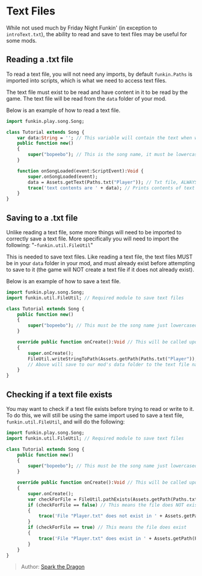 [tags]: / "advanced,txt,hscript"

# Text Files

While not used much by Friday Night Funkin' (in exception to `introText.txt`), the ability to read and save to text files may be useful for some mods.

## Reading a .txt file

To read a text file, you will not need any imports, by default `funkin.Paths` is imported into scripts, which is what we need to access text files.

The text file must exist to be read and have content in it to be read by the game. The text file will be read from the `data` folder of your mod.

Below is an example of how to read a text file.

```haxe
import funkin.play.song.Song;

class Tutorial extends Song {
    var data:String = ''; // This variable will contain the text when we read the text file.
    public function new()
    {
        super("bopeebo"); // This is the song name, it must be lowercase here.
    }

    function onSongLoaded(event:ScriptEvent):Void {
        super.onSongLoaded(event);
        data = Assets.getText(Paths.txt("Player")); // Txt file, ALWAYS in "data" folder.
        trace('text contents are ' + data); // Prints contents of text file in the console.
    }
}
```

## Saving to a .txt file

Unlike reading a text file, some more things will need to be imported to correctly save a text file. More specifically you will need to import the following:
"-`funkin.util.FileUtil`"

This is needed to save text files. Like reading a text file, the text files MUST be in your `data` folder in your mod, and must already exist before attempting to save to it (the game will NOT create a text file if it does not already exist).

Below is an example of how to save a text file.

```haxe
import funkin.play.song.Song;
import funkin.util.FileUtil; // Required module to save text files

class Tutorial extends Song {
    public function new()
    {
        super("bopeebo"); // This must be the song name just lowercased
    }

    override public function onCreate():Void // This will be called upon the game starting
    {
        super.onCreate();
        FileUtil.writeStringToPath(Assets.getPath(Paths.txt("Player")), 'extra large potato');
        // Above will save to our mod's data folder to the text file named "Player.txt" and will write "extra large potato" in said text file
    }
}
```

## Checking if a text file exists

You may want to check if a text file exists before trying to read or write to it. To do this, we will still be using the same import used to save a text file, `funkin.util.FileUtil`, and will do the following:

```haxe
import funkin.play.song.Song;
import funkin.util.FileUtil; // Required module to save text files

class Tutorial extends Song {
    public function new()
    {
        super("bopeebo"); // This must be the song name just lowercased
    }

    override public function onCreate():Void // This will be called upon the game starting
    {
        super.onCreate();
        var checkForFile = FileUtil.pathExists(Assets.getPath(Paths.txt('Player'))); // We will be checking in the data folder of the mod this script is running in
        if (checkForFile == false) // This means the file does NOT exist
        {
            trace('File "Player.txt" does not exist in ' + Assets.getPath(Paths.txt('Player'))); // Along with printing the result, this will also tell you the path it expected the file to be in.
        }
        if (checkForFile == true) // This means the file does exist
        {
            trace('File "Player.txt" does exist in ' + Assets.getPath(Paths.txt('Player')));
        }
    }
}
```

> Author: [Spark the Dragon](https://github.com/spark-the-dragon)
